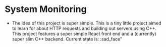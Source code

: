# System Monitoring
- The idea of this project is super simple. This is a tiny little project aimed to learn for about HTTP requests and building out servers using C++. This project features a super simple React front end and a (currently) super slim C++ backend. Current state is: :sad_face" 
